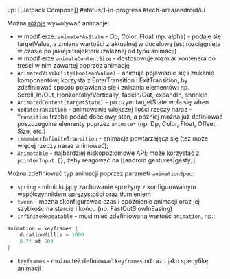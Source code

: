 up: [[Jetpack Compose]]
#status/1-in-progress
#tech-area/android/ui

Można [różnie](https://developer.android.com/jetpack/compose/animation/introduction) wywoływać animacje:

- w modifierze: `animate*AsState` - Dp, Color, Float (np. alpha) - podaje się targetValue, a zmiana wartości z aktualnej w docelową jest rozciągnięta w czasie po jakiejś trajektorii (zależnej od typu animacji)
- w modifierze `animateContentSize` - dostosowuje rozmiar kontenera do treści w nim zawartej poprzez animację
- `AnimatedVisibility(booleanValue)` - animuje pojawianie się i znikanie komponentów; korzysta z EnterTransition i ExitTransition, by zdefiniować sposób pojawiania się i znikania elementów: np. Scroll_In/Out_Horizontally/Vertically, fadeIn/Out, expandIn, shrinkIn 
- `AnimatedContent(targetState)` - po czym targetState woła się when
- `updateTransition` - animowanie większej ilości rzeczy naraz - `Transition` trzeba podać docelowy stan, a później można już definiować poszczególne elementy poprzez `animate*` (np. Dp, Color, Float, Offset, Size, etc.)
- `rememberInfiniteTransition` - animacja powtarzająca się (też może więcej rzeczy naraz animować); 
- `Animatable` - najbardziej niskopoziomowe API; może korzystać z `pointerInput {}`, żeby reagować na [[android gestures|gesty]]

Można zdefiniować typ animacji poprzez parametr `animationSpec`:
- `spring` - mimickujący zachowanie sprężyny z konfigurowalnym współczynnikiem sprężystości oraz tłumieniem
- `tween` - można skonfigurować czas i opóźnienie animacji oraz jej szybkość na starcie i końcu (np. FastOutSlowInEasing)
- `infiniteRepeatable` - musi mieć zdefiniowaną wartość `animation`, np.:
```kotlin
animation = keyframes {
	durationMillis = 1000
	0.7f at 500
}
```
- `keyframes` - można też definiować `keyframes` od razu jako specyfikę animacji